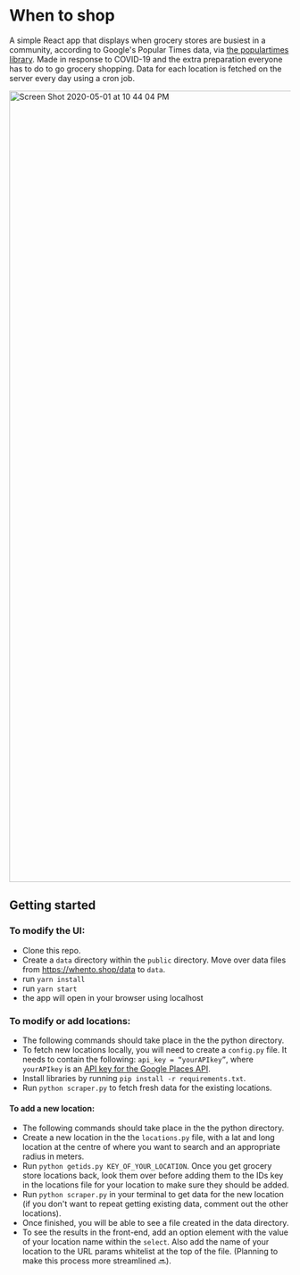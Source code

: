 # When to shop

A simple React app that displays when grocery stores are busiest in a community, according to Google's Popular Times data, via [the populartimes library](https://github.com/m-wrzr/populartimes). Made in response to COVID-19 and the extra preparation everyone has to do to go grocery shopping. Data for each location is fetched on the server every day using a cron job.

<img width="1418" alt="Screen Shot 2020-05-01 at 10 44 04 PM" src="https://user-images.githubusercontent.com/12213371/80853258-53f87500-8bfd-11ea-828a-4e6a4c9c30ff.png">

## Getting started

### To modify the UI:

- Clone this repo.
- Create a `data` directory within the `public` directory. Move over data files from https://whento.shop/data to `data`.
- run `yarn install`
- run `yarn start`
- the app will open in your browser using localhost

### To modify or add locations:

- The following commands should take place in the the python directory.
- To fetch new locations locally, you will need to create a `config.py` file. It needs to contain the following: `api_key = “yourAPIkey”`, where `yourAPIkey` is an [API key for the Google Places API](https://developers.google.com/places/web-service/get-api-key).
- Install libraries by running `pip install -r requirements.txt`.
- Run `python scraper.py` to fetch fresh data for the existing locations.

#### To add a new location:

- The following commands should take place in the the python directory.
- Create a new location in the the `locations.py` file, with a lat and long location at the centre of where you want to search and an appropriate radius in meters.
- Run `python getids.py KEY_OF_YOUR_LOCATION`. Once you get grocery store locations back, look them over before adding them to the IDs key in the locations file for your location to make sure they should be added.
- Run `python scraper.py` in your terminal to get data for the new location (if you don't want to repeat getting existing data, comment out the other locations).
- Once finished, you will be able to see a file created in the data directory.
- To see the results in the front-end, add an option element with the value of your location name within the `select`. Also add the name of your location to the URL params whitelist at the top of the file. (Planning to make this process more streamlined 🔜).
